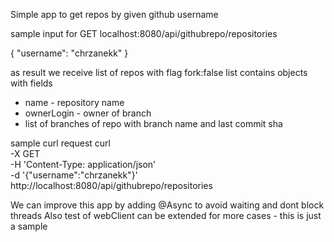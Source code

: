 Simple app to get repos by given github username

sample input for 
GET localhost:8080/api/githubrepo/repositories

{
    "username": "chrzanekk"
}

as result we receive list of repos with flag fork:false
list contains objects with fields 
- name - repository name
- ownerLogin - owner of branch
- list of branches of repo with branch name and last commit sha

sample curl request
curl \
-X GET \
-H 'Content-Type: application/json' \
-d '{"username":"chrzanekk"}' \
http://localhost:8080/api/githubrepo/repositories

We can improve this app by adding @Async to avoid waiting and dont block threads 
Also test of webClient can be extended for more cases - this is just a sample 
